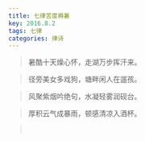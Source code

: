 ```yaml
---
title: 七律苦度褥暑
key: 2016.8.2
tags: 七律
categories: 律诗
---
```


<blockquote class="blockquote-center">暑酷十天燥心怀，走湖万步挥汗来。
</blockquote>
<blockquote class="blockquote-center">径旁美女多戏狗，塘畔闲人在遛孩。
</blockquote>
<blockquote class="blockquote-center">风聚紫烟吟绝句，水凝轻雾润砚台。
</blockquote>
<blockquote class="blockquote-center">厚积云气成暴雨，顿感清凉入酒杯。
</blockquote>
<blockquote class="blockquote-center"></br>
</blockquote>
